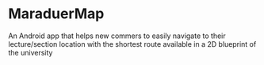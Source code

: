 # MaraduerMap

An Android app that helps new commers to easily navigate to their lecture/section location with the shortest route available in a 2D blueprint of the university
